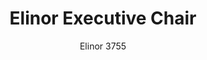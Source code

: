 ---
designer: Claudio Bellini
description: "The%20executive%20chair%20Elinor%20incorporates%20the%20different%20attitudes%A0and%20approaches%20to%20office%20life%20looking%20to%20the%20future.%20Comfort%20and%20body-hugging%20feeling%2C%20thanks%20to%20the%A0polyurethane%20injected%20foam%20seat%20and%20back%2C%20are%20its%20strong%20points.%20A%20weight-activated%20synchro-tilt%20mechanism%20integrated%20in%20the%20upholstered%20seat%20allows%20the%20tilting%20to%20be%20self-regulated%20according%20to%20the%20user%u2019s%20body%20weight%2C%20ensuring%20that%20the%20back%20is%20kept%20in%20the%20most%20comfortable%20position.%20A%20light%2C%20slimline%2C%20strong%20armrest%20in%20die-cast%20aluminium%20defines%20the%20base%20of%20the%20backrest%20with%20its%20flowing%20line."
image_primary: img/Elinor_3755_01_zoom.jpg
image_secondary: img/Elinor_3755_02_zoom.jpg
manufacturer: Pedrali
href: https://www.pedrali.it/en/products/catalog/Executive-chair-ELINOR-3755/
subtitle: Elinor 3755
title: Elinor Executive Chair
image_thumb: img/Elinor_3755_cover.jpg
tags: 
  - pedrali
  - chairs
category: chairs
slug: /manufacturers/pedrali/chairs/claudio-bellini-elinor-executive-chair
---